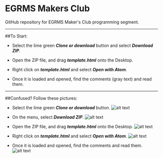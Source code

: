 # EGRMS Makers Club

GitHub repository for EGRMS Maker's Club programming segment.

-------------------------------------------------------------------------------------

##To Start:

- Select the lime green **_Clone or download_** button and select **_Download ZIP_**.

- Open the ZIP file, and drag **_template.html_** onto the Desktop.

- Right click on **_template.html_** and select **_Open with Atom_**.

- Once it is loaded and opened, find the comments (gray text) and read them.





--------------------------------------
##Confused? Follow these pictures:

- Select the lime green **_Clone or download_** button.
![alt text](http://i.imgur.com/1QBPI9r.png)

- On the menu, select **_Download ZIP_**.
![alt text](http://i.imgur.com/57YD7Op.png)

- Open the ZIP file, and drag **_template.html_** onto the Desktop.
![alt text](http://i.imgur.com/c951ipf.gifv)

- Right click on **_template.html_** and select **_Open with Atom_**.
![alt text](http://i.imgur.com/RfERcXF.gifv)

- Once it is loaded and opened, find the comments and read them.
![alt text](http://i.imgur.com/C4Xmh89.gifv)
